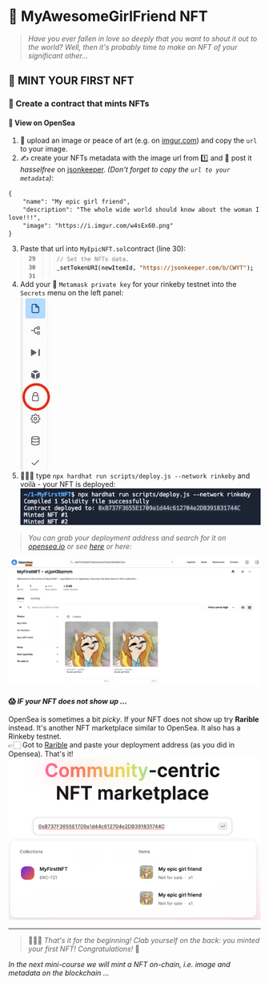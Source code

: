 # 💃 MyAwesomeGirlFriend NFT
>*Have you ever fallen in love so deeply that you want to shout it out to the world? Well, then it's probably time to make an NFT of your significant other...*

## 🦊 MINT YOUR FIRST NFT
### 💎 Create a contract that mints NFTs
#### 🌊 View on OpenSea
1. 🛫 upload an image or peace of art (e.g. on [imgur.com](https://imgur.com)) and copy the `url` to your image.
2. ✍️ create your NFTs metadata with the image url from 1️⃣ and 🛫 post it *hasselfree* on [jsonkeeper](https://jsonkeeper.com/). *(Don't forget to copy the `url to your metadata`)*:
```
{
    "name": "My epic girl friend",
    "description": "The whole wide world should know about the woman I love!!!",
    "image": "https://i.imgur.com/w4sEx60.png"
}
``` 
3. Paste that url into `MyEpicNFT.sol`contract (line 30):
![](image/line-with-json.png)  
4. Add your 🦊 `Metamask private key` for your rinkeby testnet into the `Secrets` menu on the left panel:  
![](image/menu_secret.png)
1. 👩🏾‍💻 type `npx hardhat run scripts/deploy.js --network rinkeby` and voilà - your NFT is deployed:
![shell output after executing deploy.js](image/shell-deploy.png)

>*You can grab your deployment address and search for it on [opensea.io](testnets.opensea.io) or see [here](https://testnets.opensea.io/collection/squarenft-dhd7hreajl) or here:*

![Our NFT on Opensea's Rinkeby testnet](image/NFT-on-opensea.png)

#### 😱 *IF your NFT does not show up ...*
OpenSea is sometimes a bit *picky*. If your NFT does not show up try  **Rarible** instead. 
It's another NFT marketplace similar to OpenSea. It also has a Rinkeby testnet.  
👉🏻 Got to [Rarible](https://rinkeby.rarible.com/) and paste your deployment address (as you did in Opensea). That's it!
![Pasting Deployment Address of NFT on Rarible](image/rarible-menu.png)

---  
>🕺💃🎉 *That's it for the beginning! Clab yourself on the back: you minted your first NFT! Congratulations!* 🥳

*In the next mini-course we will mint a NFT on-chain, i.e. image and metadata on the blockchain ...*